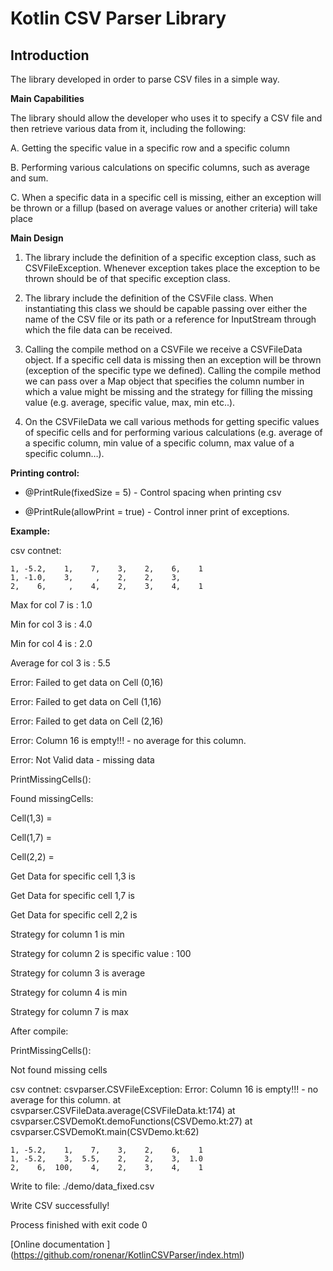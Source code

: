 # Kotlin CSV Parser Library

## **Introduction**

The library developed in order to parse CSV files in a simple way.


**Main Capabilities**

The library should allow the developer who uses it to specify a CSV file and then retrieve various data from it, including the following:

A. Getting the specific value in a specific row and a specific column

B. Performing various calculations on specific columns, such as average and sum.

C. When a specific data in a specific cell is missing, either an exception will be thrown or a fillup (based on average values or another criteria) will take place

**Main Design**
1. The library include the definition of a specific exception class, such as CSVFileException. Whenever exception takes place the exception to be thrown should be of that specific exception class.

2. The library include the definition of the CSVFile class. When instantiating this class we should be capable passing over either the name of the CSV file or its path or a reference for InputStream through which the file data can be received.

3. Calling the compile method on a CSVFile we receive a CSVFileData object. If a specific cell data is missing then an exception will be thrown (exception of the specific type we defined). Calling the compile method we can pass over a Map object that specifies the column number in which a value might be missing and the strategy for filling the missing value (e.g. average, specific value, max, min etc..).

4. On the CSVFileData we call various methods for getting specific values of specific cells and for performing various calculations (e.g. average of a specific column, min value of a specific column, max value of a specific column…).


**Printing control:**
- @PrintRule(fixedSize = 5) - Control spacing when printing csv

- @PrintRule(allowPrint = true) - Control inner print of exceptions.

**Example:**

csv contnet:



    1, -5.2,    1,    7,    3,    2,    6,    1
    1, -1.0,    3,     ,    2,    2,    3,     
    2,    6,     ,    4,    2,    3,    4,    1



Max for col 7 is : 1.0

Min for col 3 is : 4.0

Min for col 4 is : 2.0

Average for col 3 is : 5.5

Error: Failed to get data on Cell (0,16)

Error: Failed to get data on Cell (1,16)

Error: Failed to get data on Cell (2,16)

Error: Column 16 is empty!!! - no average for this column.

Error: Not Valid data - missing data

PrintMissingCells():

Found missingCells:


Cell(1,3) =  

Cell(1,7) = 

Cell(2,2) =  


Get Data for specific cell 1,3 is  

Get Data for specific cell 1,7 is 

Get Data for specific cell 2,2 is  

Strategy for column 1 is min 

Strategy for column 2 is specific value : 100

Strategy for column 3 is average 

Strategy for column 4 is min 

Strategy for column 7 is max 

After compile:

PrintMissingCells():

Not found missing cells

csv contnet:
csvparser.CSVFileException: Error: Column 16 is empty!!! - no average for this column.
	at csvparser.CSVFileData.average(CSVFileData.kt:174)
	at csvparser.CSVDemoKt.demoFunctions(CSVDemo.kt:27)
	at csvparser.CSVDemoKt.main(CSVDemo.kt:62)

    1, -5.2,    1,    7,    3,    2,    6,    1
    1, -5.2,    3,  5.5,    2,    2,    3,  1.0
    2,    6,  100,    4,    2,    3,    4,    1

Write to file: ./demo/data_fixed.csv

Write CSV successfully!

Process finished with exit code 0

[Online documentation ] (https://github.com/ronenar/KotlinCSVParser/index.html)
